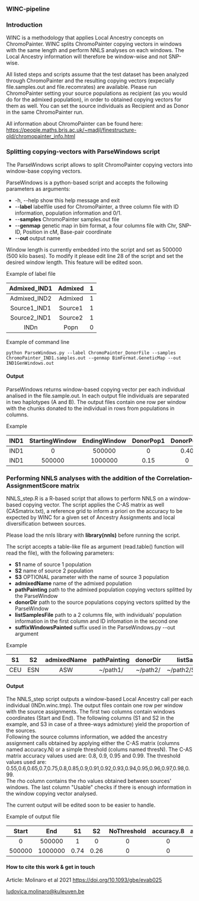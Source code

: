 ### WINC-pipeline

### Introduction

WINC is a methodology that applies Local Ancestry concepts on ChromoPainter. WINC splits ChromoPainter copying vectors in windows with the same length and perform NNLS analyses on each windows. The Local Ancestry information will therefore be window-wise and not SNP-wise.  


All listed steps and scripts assume that the test dataset has been analyzed through ChromoPainter and the resulting copying vectors (expecially file.samples.out and file.recomrates) are available. Please run ChromoPainter setting your source populations as recipient (as you would do for the admixed population), in order to obtained copying vectors for them as well. You can set the source individuals as Recipient and as Donor in the same ChromoPainter run.   


All information about ChromoPainter can be found here: https://people.maths.bris.ac.uk/~madjl/finestructure-old/chromopainter_info.html  


### Splitting copying-vectors with ParseWindows script

The ParseWindows script allows to split ChromoPainter copying vectors into window-base copying vectors.  

ParseWindows is a python-based script and accepts the following parameters as arguments:  
  
  

*  -h, --help            show this help message and exit
*  --**label**           labelfile used for ChromoPainter, a three column file with ID information, population information and 0/1. 
*  --**samples**         ChromoPainter samples.out file 
*  --**genmap**          genetic map in bim format, a four columns file with Chr, SNP-ID, Position in cM, Base-pair coordinate
*  --**out**             output name  

Window length is currently embedded into the script and set as 500000 (500 kilo bases). To modify it please edit line 28 of the script and set the desired window length. This feature will be edited soon.  
  
  
    
Example of label file  
  
  

| Admixed_IND1 | Admixed | 1 |
|:------------:|:-------:|:-:|
| Admixed_IND2 | Admixed | 1 |
| Source1_IND1 | Source1 | 1 |
| Source2_IND1 | Source2 | 1 |
| INDn | Popn | 0 |  

                      
Example of command line  

`python ParseWindows.py --label ChromoPainter_DonorFile --samples ChromoPainter_IND1.samples.out --genmap BimFormat.GeneticMap --out IND1GenWindows.out`  
  
    
    
#### Output

ParseWindows returns window-based copying vector per each individual analised in the file.sample.out. In each output file individuals are separated in two haplotypes (A and B).
The output files contain one row per window with the chunks donated to the individual in rows from populations in columns.  


Example 

| IND1 | StartingWindow | EndingWindow | DonorPop1 | DonorPop2 | DonorPopN |
|:----:|:--------------:|:------------:|:---------:|:---------:|:---------:|
| IND1 | 0 | 500000 | 0 | 0.40 | 0.85 | 2.7 |
| IND1 | 500000 | 1000000 | 0.15 | 0 | 1.35 |  

### Performing NNLS analyses with the addition of the Correlation-AssignmentScore matrix

NNLS_step.R is a R-based script that allows to perform NNLS on a window-based copying vector. The script applies the C-AS matrix as well (CASmatrix.txt), a reference grid to inform a priori on the accuracy to be expected by WINC for a given set of Ancestry Assignments and local diversification between sources.  

Please load the nnls library with **library(nnls)** before running the script.  


The script accepts a table-like file as argument (read.table() function will read the file), with the following parameters:  

* **S1**	             name of source 1 population
* **S2**	             name of source 2 population
* **S3**               OPTIONAL parameter with the name of source 3 population
* **admixedName**	     name of the admixed population
* **pathPainting**	   path to the admixed population copying vectors splitted by the ParseWindow 
* **donorDir**	       path to the source populations copying vectors splitted by the ParseWindow 
* **listSamplesFile**	 path to a 2 columns file,  with individuals' population information in the first column and ID infomation in the second one
* **suffixWindowsPainted** suffix used in the ParseWindows.py	--out argument

Example  

| S1 | S2 | admixedName | pathPainting | donorDir | listSamplesFile |
|:--:|:--:|:-----------:|:------------:|:--------:|:---------------:|
| CEU  |  ESN  |   ASW  |  ~/path1/  | ~/path2/ | ~/path2/SampleList.txt |


#### Output 

The NNLS_step script outputs a window-based Local Ancestry call per each individual (INDn.winc.tmp). The output files contain one row per window with the source assignments. The first two columns contain windows coordinates (Start and End). The following columns (S1 and S2 in the example, and S3 in case of a three-ways admixture) yield the proportion of the sources.  
Following the source columns information, we added the ancestry assignment calls obtained by applying either the C-AS matrix (columns named accuracy.N) or a simple threshold (colums named thresN). The C-AS matrix accuracy values used are: 0.8, 0.9, 0.95 and 0.99. The threshold values used are: 0.55,0.6,0.65,0.7,0.75,0.8,0.85,0.9,0.91,0.92,0.93,0.94,0.95,0.96,0.97,0.98,0.99.  
The rho column contains the rho values obtained between sources' windows. The last column "Usable" checks if there is enough information in the window copying vector analysed.

The current output will be edited soon to be easier to handle.  

Example of output file  


| Start | End | S1 | S2 | NoThreshold | accuracy.8 | accuracy.N | thres0.55 | thresN | rho | Usable | 
|:-----:|:-----:|:-----:|:-----:|:-----:|:-----:|:-----:|:-----:|:-----:|:-----:|:-----:|
|   0   | 500000|1|0|0|0|0|0|0|-0.11|Y|
|500000|1000000|0.74|0.26|0|0|0|NA|NA|-0.12|Y|  

 
 
#### How to cite this work & get in touch

Article: Molinaro et al 2021 https://doi.org/10.1093/gbe/evab025

ludovica.molinaro@kuleuven.be
